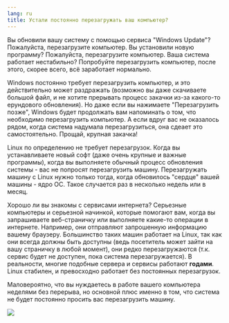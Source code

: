 ```yaml
---
lang: ru
title: Устали постоянно перезагружать ваш компьютер?
---
```


Вы обновили вашу систему с помощью сервиса "Windows Update"? 
Пожалуйста, перезагрузите компьютер. Вы установили новую программу?
Пожалуйста, перезагрузите компьютер. Ваша система работает нестабильно?
Попробуйте перезагрузить компьютер, после этого, скорее всего, всё заработает
нормально.

Windows постоянно требует перезагрузить компьютер, и это действительно
может раздражать (возможно вы даже скачиваете большой файл, и не хотите
прерывать процесс закачки из-за какого-то ерундового обновления). Но
даже если вы нажимаете "Перезагрузить позже", Windows будет продолжать
вам напоминать о том, что необходимо перезагрузить компьютер. А если
вдруг вас не оказалось рядом, когда система надумала перезагрузиться,
она сдеает это самостоятельно. Прощай, крупная закачка!

Linux по определению не требует перезагрузок. Когда вы устанавливаете
новый софт (даже очень крупные и важные программы), когда вы выполняете
обычный процесс обновления системы - вас не попросят перезагрузить машину.
Перезагружать машину с Linux нужно только тогда, когда обновилось "сердце"
вашей машины - ядро ОС. Такое случается раз в несколько недель или в месяц.

Хорошо ли вы знакомы с сервисами интернета? Серьезные компьютеры
и серьезной начинкой, которые помогают вам, когда вы запрашиваете 
веб-страничку или выполняете какие-то операции в интернете. Например,
они отправляют запрошенную информацию вашему браузеру. Большинство
таких машин работает на Linux, так как они всегда должны быть доступны
(ведь посетитель может зайти на вашу страничку в любой момент), они
редко перезагружаются (т.к. сервис будет не доступен, пока система
перезагружается). В реальности, многие подобные сервера и сервисы
работают <b>годами</b>. Linux стабилен, и превосходно работает без
постоянных перезагрузок.


Маловероятно, что вы нуждаетесь в работе вашего компьютера неделями
без перерыва, но основной плюс именно в том, что система не будет постоянно
просить вас перезагрузить машину.

<img src="Images/reboot_all_the_time_thumb.png" />




